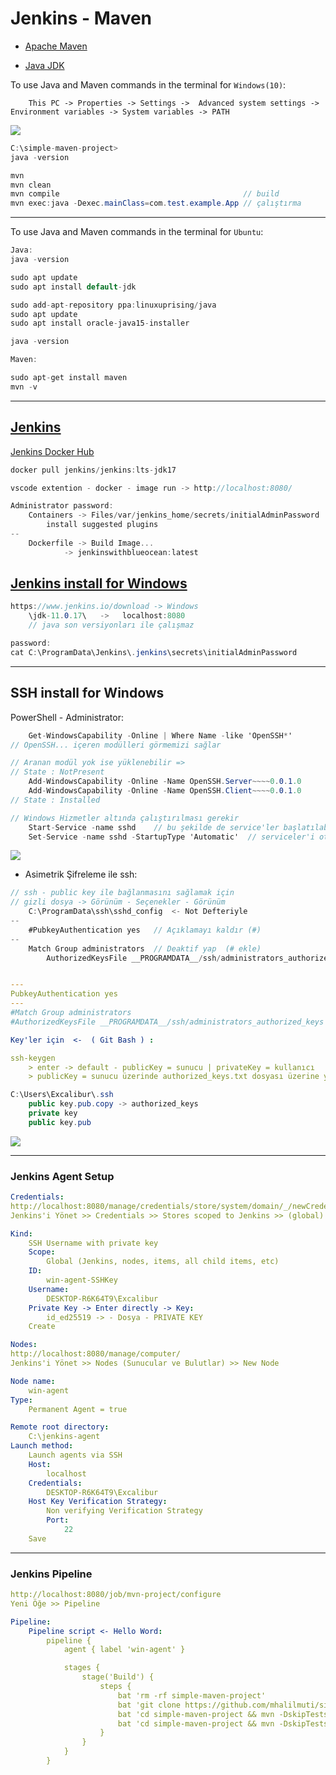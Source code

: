 # Jenkins - Maven

- [Apache Maven](https://maven.apache.org/)

- [Java JDK](https://www.oracle.com/java/technologies/downloads/)

To use Java and Maven commands in the terminal for `Windows(10)`:

```
    This PC -> Properties -> Settings ->  Advanced system settings -> Environment variables -> System variables -> PATH
```

![](/pictures/EnvironmentVariables.PNG)

```cs
C:\simple-maven-project>
java -version

mvn
mvn clean
mvn compile	                                        // build
mvn exec:java -Dexec.mainClass=com.test.example.App	// çalıştırma
```

---

To use Java and Maven commands in the terminal for `Ubuntu`:

```cs
Java:
java -version

sudo apt update
sudo apt install default-jdk

sudo add-apt-repository ppa:linuxuprising/java
sudo apt update
sudo apt install oracle-java15-installer

java -version
```

```cs
Maven:

sudo apt-get install maven
mvn -v
```

---

## [Jenkins](https://www.jenkins.io/)

[Jenkins Docker Hub](https://hub.docker.com/r/jenkins/jenkins)

```cs
docker pull jenkins/jenkins:lts-jdk17
```

```cs
vscode extention - docker - image run -> http://localhost:8080/

Administrator password:
	Containers -> Files/var/jenkins_home/secrets/initialAdminPassword
		install suggested plugins
--
	Dockerfile -> Build Image...
		 	-> jenkinswithblueocean:latest
```

## [Jenkins install for Windows](https://www.jenkins.io/download)

```cs
https://www.jenkins.io/download -> Windows
	\jdk-11.0.17\	->   localhost:8080
    // java son versiyonları ile çalışmaz

password:
cat C:\ProgramData\Jenkins\.jenkins\secrets\initialAdminPassword
```

---

## SSH install for Windows

PowerShell - Administrator:

```cs
    Get-WindowsCapability -Online | Where Name -like 'OpenSSH*'
// OpenSSH... içeren modülleri görmemizi sağlar

// Aranan modül yok ise yüklenebilir =>
// State : NotPresent
    Add-WindowsCapability -Online -Name OpenSSH.Server~~~~0.0.1.0
    Add-WindowsCapability -Online -Name OpenSSH.Client~~~~0.0.1.0
// State : Installed

// Windows Hizmetler altında çalıştırılması gerekir
	Start-Service -name sshd	// bu şekilde de service'ler başlatılabilir
	Set-Service -name sshd -StartupType 'Automatic'	 // serviceler'i otomatik başlatır
```

![](/pictures/OpenSSH.PNG)

- Asimetrik Şifreleme ile ssh:

```cs
// ssh - public key ile bağlanmasını sağlamak için
// gizli dosya -> Görünüm - Seçenekler - Görünüm
	C:\ProgramData\ssh\sshd_config	<- Not Defteriyle
--
	#PubkeyAuthentication yes 	// Açıklamayı kaldır (#)
--
	Match Group administrators	// Deaktif yap	(# ekle)
		AuthorizedKeysFile __PROGRAMDATA__/ssh/administrators_authorized_keys
```

```yml

---
PubkeyAuthentication yes
---
#Match Group administrators
#AuthorizedKeysFile __PROGRAMDATA__/ssh/administrators_authorized_keys
```

```yml
Key'ler için  <-  ( Git Bash ) :

ssh-keygen
	> enter -> default - publicKey = sunucu | privateKey = kullanıcı
	> publicKey = sunucu üzerinde authorized_keys.txt dosyası üzerine yazar
```

```cs
C:\Users\Excalibur\.ssh
	public key.pub.copy -> authorized_keys
	private key
	public key.pub
```

![](/pictures/authorized_keys.PNG)

---

### Jenkins Agent Setup

```yml
Credentials:
http://localhost:8080/manage/credentials/store/system/domain/_/newCredentials
Jenkins'i Yönet >> Credentials >> Stores scoped to Jenkins >> (global) >> Add Credentials

Kind:
	SSH Username with private key
	Scope:
		Global (Jenkins, nodes, items, all child items, etc)
	ID:
		win-agent-SSHKey
	Username:
		DESKTOP-R6K64T9\Excalibur
	Private Key -> Enter directly -> Key:
		id_ed25519 -> - Dosya - PRIVATE KEY
	Create
```

```yml
Nodes:
http://localhost:8080/manage/computer/
Jenkins'i Yönet >> Nodes (Sunucular ve Bulutlar) >> New Node

Node name:
	win-agent
Type:
	Permanent Agent = true

Remote root directory:
	C:\jenkins-agent
Launch method:
	Launch agents via SSH
	Host:
		localhost
	Credentials:
		DESKTOP-R6K64T9\Excalibur
	Host Key Verification Strategy:
		Non verifying Verification Strategy
		Port:
			22
	Save
```

---

### Jenkins Pipeline

```yml
http://localhost:8080/job/mvn-project/configure
Yeni Öğe >> Pipeline

Pipeline:
	Pipeline script <- Hello Word:
		pipeline {
    		agent { label 'win-agent' }

    		stages {
       			stage('Build') {
            		steps {
                		bat 'rm -rf simple-maven-project'
                		bat 'git clone https://github.com/mhalilmuti/simple-maven-project'
                		bat 'cd simple-maven-project && mvn -DskipTests clean'
                		bat 'cd simple-maven-project && mvn -DskipTests compile'
            		}
        		}
    		}
		}
```
